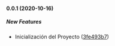 #### 0.0.1 (2020-10-16)

##### New Features

*  Inicialización del Proyecto ([3fe493b7](https://github.com/maurodviveros/musify/commit/3fe493b77d6829b855c03a0acc49f7c6bdc454ea))

